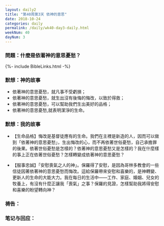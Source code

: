 ```yaml
---
layout: daily2
title: "第40周第3天 依神的意思"
date: 2018-10-24
categories: daily
permalink: /daily/wk40-day3-daily.html
weekNum: 40
dayNum: 3
---
```


### 問題：什麼是依著神的意思憂愁？

{%- include BibleLinks.html -%}

### 默想：神的故事 
+ 依著神的意思憂愁，就凡事不受虧損；
+ 依著神的意思憂愁，就生出沒有後悔的悔改，以致於得救；
+ 依著神的意思憂愁，可以幫助我們生出美好的品格；
+ 依著神的意思憂愁,就表明潔淨的生命。

### 默想：我的故事
+ 【生命品格】悔改是基督徒應有的生命。我們在主裡是新造的人，因而可以做到「依著神的意思憂愁」，生出悔改的心，而不再依著世俗憂愁，自己承擔罪的後果。依著世俗憂愁是怎樣的？依著神的意思憂愁又是怎樣的？我在什麼樣的事上正在依著世俗憂愁？怎樣轉變成依著神的意思憂愁？

+ 【服事忠誠】「安慰喪氣之人的神」。保羅得了安慰，是因為哥林多教會的一些信徒因著依著神的意思憂愁而悔改。這給保羅帶來安慰和喜樂的，是神轉變、更新人的生命的大能大力。我在每日的生活中——工作、家庭、婚姻、兒女的牧養上，有沒有什麼正讓我「喪氣」之事？保羅的見證，怎樣幫助我將得安慰和喜樂的盼望轉向神？

### 祷告：

### 笔记与回应：

